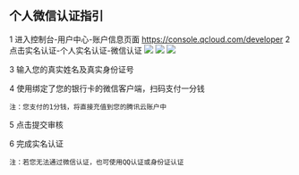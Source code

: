 个人微信认证指引
---------------------------------
1 进入控制台-用户中心-账户信息页面
https://console.qcloud.com/developer
2 点击实名认证-个人实名认证-微信认证
![](https://mc.qcloudimg.com/static/img/5d0606ba96ecc1bb7a8f47af5c690c04/0.png)
![](https://mc.qcloudimg.com/static/img/a3090a937106c59f7f38c35adfb1c0ab/01.png)
![](https://mc.qcloudimg.com/static/img/585fa0fab2544bc68ce847282166f0a1/02.png)





3 输入您的真实姓名及真实身份证号

4 使用绑定了您的银行卡的微信客户端，扫码支付一分钱

`注：您支付的1分钱，将直接充值到您的腾讯云账户中`

5 点击提交审核

6 完成实名认证

`注：若您无法通过微信认证，也可使用QQ认证或身份证认证`
